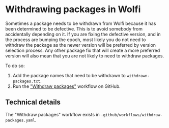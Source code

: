 # Withdrawing packages in Wolfi

Sometimes a package needs to be withdrawn from Wolfi because it has been
determined to be defective. This is to avoid somebody from accidentally
depending on it. If you are fixing the defective version, and in the process are
bumping the epoch, most likely you do not need to withdraw the package as the
newer version will be preferred by version selection process. Any other package
fix that will create a more preferred version will also mean that you are not
likely to need to withdraw packages.

To do so:

1. Add the package names that need to be withdrawn to `withdrawn-packages.txt`.
2. Run the ["Withdraw packages"](https://github.com/wolfi-dev/os/actions/workflows/withdraw-packages.yaml) workflow on GitHub.

## Technical details

The "Withdraw packages" workflow exists in `.github/workflows/withdraw-packages.yaml`.

